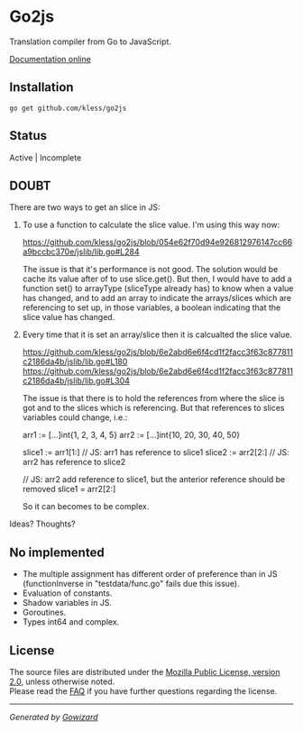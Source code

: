 Go2js
=====
Translation compiler from Go to JavaScript.

[Documentation online](http://godoc.org/github.com/kless/go2js)

## Installation

	go get github.com/kless/go2js

## Status

Active | Incomplete

## DOUBT

There are two ways to get an slice in JS:

1. To use a function to calculate the slice value. I'm using this way now:

	https://github.com/kless/go2js/blob/054e62f70d94e926812976147cc66a9bccbc370e/jslib/lib.go#L284

	The issue is that it's performance is not good. The solution would be cache
	its value after of to use slice.get(). But then, I would have to add a function
	set() to arrayType (sliceType already has) to know when a value has changed,
	and to add an array to indicate the arrays/slices which are referencing to
	set up, in those variables, a boolean indicating that the slice value has changed.

2. Every time that it is set an array/slice then it is calcualted the slice value.

	https://github.com/kless/go2js/blob/6e2abd6e6f4cd1f2facc3f63c877811c2186da4b/jslib/lib.go#L180
	https://github.com/kless/go2js/blob/6e2abd6e6f4cd1f2facc3f63c877811c2186da4b/jslib/lib.go#L304

	The issue is that there is to hold the references from where the slice is
	got and to the slices which is referencing. But that references to slices
	variables could change, i.e.:

	arr1 := [...]int{1, 2, 3, 4, 5}
	arr2 := [...]int{10, 20, 30, 40, 50}

	slice1 := arr1[1:] // JS: arr1 has reference to slice1
	slice2 := arr2[2:] // JS: arr2 has reference to slice2

	// JS: arr2 add reference to slice1, but the anterior reference should be removed
	slice1 = arr2[2:]

	So it can becomes to be complex.

Ideas? Thoughts?

## No implemented

+ The multiple assignment has different order of preference than in JS
 (functionInverse in "testdata/func.go" fails due this issue).
+ Evaluation of constants.
+ Shadow variables in JS.
+ Goroutines.
+ Types int64 and complex.

## License

The source files are distributed under the [Mozilla Public License, version 2.0](http://mozilla.org/MPL/2.0/),
unless otherwise noted.  
Please read the [FAQ](http://www.mozilla.org/MPL/2.0/FAQ.html)
if you have further questions regarding the license.

* * *
*Generated by [Gowizard](https://github.com/kless/wizard)*
